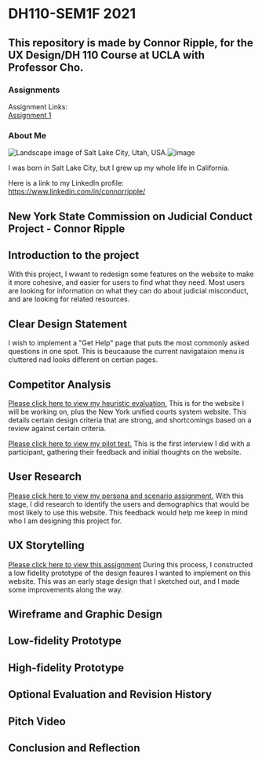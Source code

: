# DH110-SEM1F 2021
## This repository is made by Connor Ripple, for the UX Design/DH 110 Course at UCLA with Professor Cho.

### Assignments 

Assignment Links: <br>
<a href="https://github.com/cjripple/DH110-SEM1F/tree/main/assignment01" target="_blank"> Assignment 1 </a>

### About Me

![Landscape image of Salt Lake City, Utah, USA.](url)![image](https://cdn.britannica.com/69/95669-050-3ECCFE19/Salt-Lake-City-Utah.jpg)

I was born in Salt Lake City, but I grew up my whole life in California. 

Here is a link to my LinkedIn profile: https://www.linkedin.com/in/connorripple/

## New York State Commission on Judicial Conduct Project - Connor Ripple

## Introduction to the project

With this project, I wwant to redesign some features on the website to make it more cohesive, and easier for users to find what they need. Most users are looking for information on what they can do about judicial misconduct, and are looking for related resources. 

## Clear Design Statement 

I wish to implement a "Get Help" page that puts the most commonly asked questions in one spot. This is beucaause the current navigataion menu is cluttered nad looks different on certian pages. 

## Competitor Analysis

[Please click here to view my heuristic evaluation.](https://github.com/cjripple/DH110-SEM1F/blob/main/assignment01/README.md) This is for the website I will be working on, plus the New York unified courts system website. This details certain design criteria that are strong, and shortcomings based on a review against certain criteria. 

[Please click here to view my pilot test.](https://github.com/cjripple/DH110-SEM1F/tree/main/assignment02) This is the first interview I did with a participant, gathering their feedback and initial thoughts on the website. 

## User Research 

[Please click here to view my persona and scenario assignment.](https://github.com/cjripple/DH110-SEM1F/tree/main/assignment04) With this stage, I did research to identify the users and demographics that would be most likely to use this website. This feedback would help me keep in mind who I am designing this project for. 

## UX Storytelling 
[Please click here to view this assignment](https://github.com/cjripple/DH110-SEM1F/tree/main/assignment05) During this process, I constructed a low fidelity prototype of the design feaures I wanted to implement on this website. This was an early stage design that I sketched out, and I made some improvements along the way. 

## Wireframe and Graphic Design

## Low-fidelity Prototype

## High-fidelity Prototype

## Optional Evaluation and Revision History 

## Pitch Video 

## Conclusion and Reflection 



